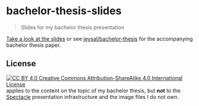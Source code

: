 # bachelor-thesis-slides

> Slides for my bachelor thesis presentation

[Take a look at the slides](https://jeysal.github.io/bachelor-thesis-slides/) or see
[jeysal/bachelor-thesis](https://github.com/jeysal/bachelor-thesis/)
for the accompanying bachelor thesis paper.

## License

[![CC BY 4.0](https://i.creativecommons.org/l/by-sa/4.0/80x15.png) Creative Commons Attribution-ShareAlike 4.0 International License](http://creativecommons.org/licenses/by-sa/4.0/)  
applies to the content on the topic of my bachelor thesis,
but **not** to the [Spectacle](https://github.com/FormidableLabs/spectacle) presentation infrastructure
and the image files I do not own.
